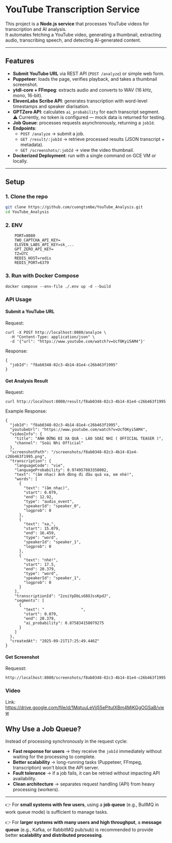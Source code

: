 # YouTube Transcription Service

This project is a **Node.js service** that processes YouTube videos for transcription and AI analysis.  
It automates fetching a YouTube video, generating a thumbnail, extracting audio, transcribing speech, and detecting AI-generated content.

---

## Features

- **Submit YouTube URL** via REST API (`POST /analyze`) or simple web form.
- **Puppeteer**: loads the page, verifies playback, and takes a thumbnail screenshot.
- **ytdl-core + FFmpeg**: extracts audio and converts to WAV (16 kHz, mono, 16-bit).
- **ElevenLabs Scribe API**: generates transcription with word-level timestamps and speaker diarisation.
- **GPTZero API**: calculates `ai_probability` for each transcript segment.  
  ⚠️ Currently, no token is configured — mock data is returned for testing.
- **Job Queue**: processes requests asynchronously, returning a `jobId`.
- **Endpoints**:
  - `POST /analyze` → submit a job.
  - `GET /result/:jobId` → retrieve processed results (JSON transcript + metadata).
  - `GET /screenshots/:jobId` → view the video thumbnail.
- **Dockerized Deployment**: run with a single command on GCE VM or locally.

---

## Setup

### 1. Clone the repo
```bash
git clone https://github.com/cuongtsmbe/YouTube_Analysis.git
cd YouTube_Analysis
```
### 2. ENV
```
    PORT=8080
    TWO_CAPTCHA_API_KEY=
    ELEVEN_LABS_API_KEY=sk_...
    GPT_ZERO_API_KEY=
    TZ=UTC
    REDIS_HOST=redis
    REDIS_PORT=6379
```
### 3. Run with Docker Compose
```
docker compose --env-file ./.env up -d --build

```

### API Usage
#### Submit a YouTube URL
Request: 
```
curl -X POST http://localhost:8080/analyze \
  -H "Content-Type: application/json" \
  -d '{"url": "https://www.youtube.com/watch?v=UcfOKyi5AM4"}'
```
Response:
```
{
  "jobId": "f8ab0348-02c3-4b14-81e4-c26b463f1995"
}

```

#### Get Analysis Result
Request: 
```
curl http://localhost:8080/result/f8ab0348-02c3-4b14-81e4-c26b463f1995

```
Example Response:
```
{
  "jobId": "f8ab0348-02c3-4b14-81e4-c26b463f1995",
  "youtubeUrl": "https://www.youtube.com/watch?v=UcfOKyi5AM4",
  "videoInfo": {
    "title": "ANH ĐỪNG ĐI XA QUÁ - LÁO SOÁI NHI ( OFFICIAL TEASER )",
    "channel": "Soái Nhi Official"
  },
  "screenshotPath": "/screenshots/f8ab0348-02c3-4b14-81e4-c26b463f1995.png",
  "transcription": {
    "languageCode": "vie",
    "languageProbability": 0.974957883358002,
    "text": "(âm nhạc) Anh đừng đi đâu quá xa, em nhé!",
    "words": [
      {
        "text": "(âm nhạc)",
        "start": 0.079,
        "end": 12.92,
        "type": "audio_event",
        "speakerId": "speaker_0",
        "logprob": 0
      },
      {
        "text": "xa,",
        "start": 15.079,
        "end": 16.459,
        "type": "word",
        "speakerId": "speaker_1",
        "logprob": 0
      },
      {
        "text": "nhé!",
        "start": 17.5,
        "end": 20.379,
        "type": "word",
        "speakerId": "speaker_1",
        "logprob": 0
      }
    ],
    "transcriptionId": "2zoiYpDbLs68OJssKpdJ",
    "segments": [
      {
        "text": "                ",
        "start": 0.079,
        "end": 20.379,
        "ai_probability": 0.875834158079275
      }
    ]
  },
  "createdAt": "2025-09-21T17:25:49.446Z"
}

```

#### Get Screenshot

Requesst: 
```
http://localhost:8080/screenshots/f8ab0348-02c3-4b14-81e4-c26b463f1995
```

### Video
Link: https://drive.google.com/file/d/1MqtuuLeVjj55ePituIXBm4MjKGgOGSaB/view

## Why Use a Job Queue?

Instead of processing synchronously in the request cycle:

- **Fast response for users** → they receive the `jobId` immediately without waiting for the processing to complete.
- **Better scalability** → long-running tasks (Puppeteer, FFmpeg, transcription) won’t block the API server.
- **Fault tolerance** → if a job fails, it can be retried without impacting API availability.
- **Clean architecture** → separates request handling (API) from heavy processing (workers).

---

👉 For **small systems with few users**, using a **job queue** (e.g., BullMQ in work queue mode) is sufficient to manage tasks.

👉 For **larger systems with many users and high throughput**, a **message queue** (e.g., Kafka, or RabbitMQ pub/sub) is recommended to provide better **scalability and distributed processing**.


